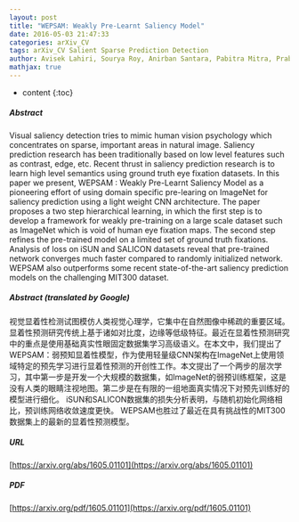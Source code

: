 ```yaml
---
layout: post
title: "WEPSAM: Weakly Pre-Learnt Saliency Model"
date: 2016-05-03 21:47:33
categories: arXiv_CV
tags: arXiv_CV Salient Sparse Prediction Detection
author: Avisek Lahiri, Sourya Roy, Anirban Santara, Pabitra Mitra, Prabir Kumar Biswas
mathjax: true
---
```


* content
{:toc}

##### Abstract
Visual saliency detection tries to mimic human vision psychology which concentrates on sparse, important areas in natural image. Saliency prediction research has been traditionally based on low level features such as contrast, edge, etc. Recent thrust in saliency prediction research is to learn high level semantics using ground truth eye fixation datasets. In this paper we present, WEPSAM : Weakly Pre-Learnt Saliency Model as a pioneering effort of using domain specific pre-learing on ImageNet for saliency prediction using a light weight CNN architecture. The paper proposes a two step hierarchical learning, in which the first step is to develop a framework for weakly pre-training on a large scale dataset such as ImageNet which is void of human eye fixation maps. The second step refines the pre-trained model on a limited set of ground truth fixations. Analysis of loss on iSUN and SALICON datasets reveal that pre-trained network converges much faster compared to randomly initialized network. WEPSAM also outperforms some recent state-of-the-art saliency prediction models on the challenging MIT300 dataset.

##### Abstract (translated by Google)
视觉显着性检测试图模仿人类视觉心理学，它集中在自然图像中稀疏的重要区域。显着性预测研究传统上基于诸如对比度，边缘等低级特征。最近在显着性预测研究中的重点是使用基础真实性眼固定数据集学习高级语义。在本文中，我们提出了WEPSAM：弱预知显着性模型，作为使用轻量级CNN架构在ImageNet上使用领域特定的预先学习进行显着性预测的开创性工作。本文提出了一个两步的层次学习，其中第一步是开发一个大规模的数据集，如ImageNet的弱预训练框架，这是没有人类的眼睛注视地图。第二步是在有限的一组地面真实情况下对预先训练好的模型进行细化。 iSUN和SALICON数据集的损失分析表明，与随机初始化网络相比，预训练网络收敛速度更快。 WEPSAM也胜过了最近在具有挑战性的MIT300数据集上的最新的显着性预测模型。

##### URL
[https://arxiv.org/abs/1605.01101](https://arxiv.org/abs/1605.01101)

##### PDF
[https://arxiv.org/pdf/1605.01101](https://arxiv.org/pdf/1605.01101)

